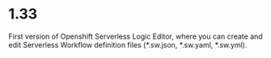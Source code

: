 # 1.33

First version of Openshift Serverless Logic Editor, where you can create and edit Serverless Workflow definition files (\*.sw.json, \*.sw.yaml, \*.sw.yml).

